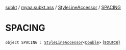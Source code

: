 [subkt](../../index.md) / [myaa.subkt.ass](../index.md) / [StyleLineAccessor](index.md) / [SPACING](./-s-p-a-c-i-n-g.md)

# SPACING

`object SPACING : `[`StyleLineAccessor`](index.md)`<`[`Double`](https://kotlinlang.org/api/latest/jvm/stdlib/kotlin/-double/index.html)`>` [(source)](https://github.com/Myaamori/SubKt/blob/0.1.19/src/main/kotlin/myaa/subkt/ass/parser.kt#L516)
